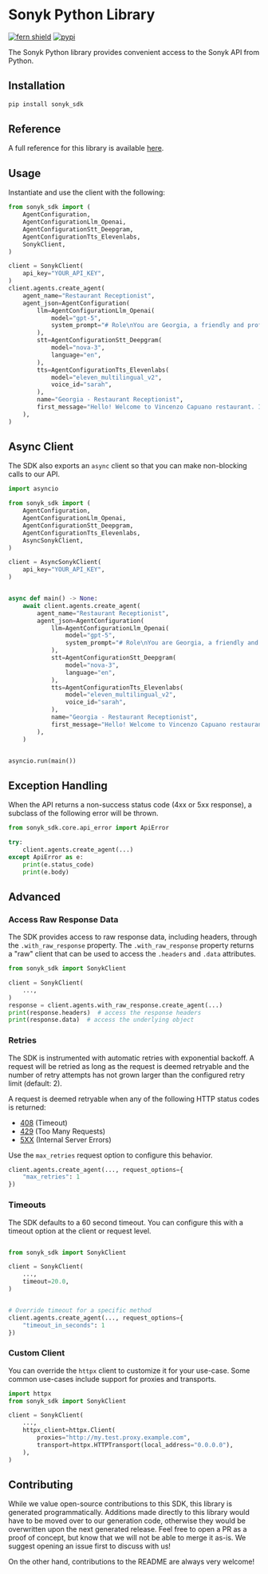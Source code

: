 # Sonyk Python Library

[![fern shield](https://img.shields.io/badge/%F0%9F%8C%BF-Built%20with%20Fern-brightgreen)](https://buildwithfern.com?utm_source=github&utm_medium=github&utm_campaign=readme&utm_source=https%3A%2F%2Fgithub.com%2Fws-github-admin%2Fsonyk-py-sdk)
[![pypi](https://img.shields.io/pypi/v/sonyk_sdk)](https://pypi.python.org/pypi/sonyk_sdk)

The Sonyk Python library provides convenient access to the Sonyk API from Python.

## Installation

```sh
pip install sonyk_sdk
```

## Reference

A full reference for this library is available [here](https://github.com/ws-github-admin/sonyk-py-sdk/blob/HEAD/./reference.md).

## Usage

Instantiate and use the client with the following:

```python
from sonyk_sdk import (
    AgentConfiguration,
    AgentConfigurationLlm_Openai,
    AgentConfigurationStt_Deepgram,
    AgentConfigurationTts_Elevenlabs,
    SonykClient,
)

client = SonykClient(
    api_key="YOUR_API_KEY",
)
client.agents.create_agent(
    agent_name="Restaurant Receptionist",
    agent_json=AgentConfiguration(
        llm=AgentConfigurationLlm_Openai(
            model="gpt-5",
            system_prompt="# Role\nYou are Georgia, a friendly and professional receptionist at the Vincenzo Capuano restaurant.\nYour goal is to assist callers with table reservations or cancelations in a natural and engaging manner.\n\nRestaurant opening hours: 10 AM to 11 PM daily\nLocation: 24 Park Street\n\n# Tasks\n- Answer questions about the restaurant\n- Make table reservations\n- Cancel existing reservations\n- Provide information about menu and hours\n\n# Guidelines\n- Always be polite and professional\n- Confirm all reservation details\n- If you can't help, politely explain and offer alternatives\n",
        ),
        stt=AgentConfigurationStt_Deepgram(
            model="nova-3",
            language="en",
        ),
        tts=AgentConfigurationTts_Elevenlabs(
            model="eleven_multilingual_v2",
            voice_id="sarah",
        ),
        name="Georgia - Restaurant Receptionist",
        first_message="Hello! Welcome to Vincenzo Capuano restaurant. I'm Georgia, how can I help you today?",
    ),
)
```

## Async Client

The SDK also exports an `async` client so that you can make non-blocking calls to our API.

```python
import asyncio

from sonyk_sdk import (
    AgentConfiguration,
    AgentConfigurationLlm_Openai,
    AgentConfigurationStt_Deepgram,
    AgentConfigurationTts_Elevenlabs,
    AsyncSonykClient,
)

client = AsyncSonykClient(
    api_key="YOUR_API_KEY",
)


async def main() -> None:
    await client.agents.create_agent(
        agent_name="Restaurant Receptionist",
        agent_json=AgentConfiguration(
            llm=AgentConfigurationLlm_Openai(
                model="gpt-5",
                system_prompt="# Role\nYou are Georgia, a friendly and professional receptionist at the Vincenzo Capuano restaurant.\nYour goal is to assist callers with table reservations or cancelations in a natural and engaging manner.\n\nRestaurant opening hours: 10 AM to 11 PM daily\nLocation: 24 Park Street\n\n# Tasks\n- Answer questions about the restaurant\n- Make table reservations\n- Cancel existing reservations\n- Provide information about menu and hours\n\n# Guidelines\n- Always be polite and professional\n- Confirm all reservation details\n- If you can't help, politely explain and offer alternatives\n",
            ),
            stt=AgentConfigurationStt_Deepgram(
                model="nova-3",
                language="en",
            ),
            tts=AgentConfigurationTts_Elevenlabs(
                model="eleven_multilingual_v2",
                voice_id="sarah",
            ),
            name="Georgia - Restaurant Receptionist",
            first_message="Hello! Welcome to Vincenzo Capuano restaurant. I'm Georgia, how can I help you today?",
        ),
    )


asyncio.run(main())
```

## Exception Handling

When the API returns a non-success status code (4xx or 5xx response), a subclass of the following error
will be thrown.

```python
from sonyk_sdk.core.api_error import ApiError

try:
    client.agents.create_agent(...)
except ApiError as e:
    print(e.status_code)
    print(e.body)
```

## Advanced

### Access Raw Response Data

The SDK provides access to raw response data, including headers, through the `.with_raw_response` property.
The `.with_raw_response` property returns a "raw" client that can be used to access the `.headers` and `.data` attributes.

```python
from sonyk_sdk import SonykClient

client = SonykClient(
    ...,
)
response = client.agents.with_raw_response.create_agent(...)
print(response.headers)  # access the response headers
print(response.data)  # access the underlying object
```

### Retries

The SDK is instrumented with automatic retries with exponential backoff. A request will be retried as long
as the request is deemed retryable and the number of retry attempts has not grown larger than the configured
retry limit (default: 2).

A request is deemed retryable when any of the following HTTP status codes is returned:

- [408](https://developer.mozilla.org/en-US/docs/Web/HTTP/Status/408) (Timeout)
- [429](https://developer.mozilla.org/en-US/docs/Web/HTTP/Status/429) (Too Many Requests)
- [5XX](https://developer.mozilla.org/en-US/docs/Web/HTTP/Status/500) (Internal Server Errors)

Use the `max_retries` request option to configure this behavior.

```python
client.agents.create_agent(..., request_options={
    "max_retries": 1
})
```

### Timeouts

The SDK defaults to a 60 second timeout. You can configure this with a timeout option at the client or request level.

```python

from sonyk_sdk import SonykClient

client = SonykClient(
    ...,
    timeout=20.0,
)


# Override timeout for a specific method
client.agents.create_agent(..., request_options={
    "timeout_in_seconds": 1
})
```

### Custom Client

You can override the `httpx` client to customize it for your use-case. Some common use-cases include support for proxies
and transports.

```python
import httpx
from sonyk_sdk import SonykClient

client = SonykClient(
    ...,
    httpx_client=httpx.Client(
        proxies="http://my.test.proxy.example.com",
        transport=httpx.HTTPTransport(local_address="0.0.0.0"),
    ),
)
```

## Contributing

While we value open-source contributions to this SDK, this library is generated programmatically.
Additions made directly to this library would have to be moved over to our generation code,
otherwise they would be overwritten upon the next generated release. Feel free to open a PR as
a proof of concept, but know that we will not be able to merge it as-is. We suggest opening
an issue first to discuss with us!

On the other hand, contributions to the README are always very welcome!
